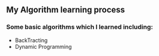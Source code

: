 ## My Algorithm learning process

### Some basic algorithms which I learned including: 

 + BackTracting
 + Dynamic Programming


